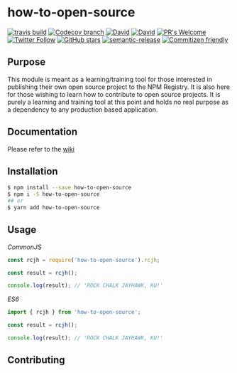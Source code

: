 # how-to-open-source
[![travis build](https://img.shields.io/travis/rockchalkwushock/how-to-open-source/master/style-flat--squared-green.svg?style=flat-square)](https://travis-ci.com/rockchalkwushock/how-to-open-source)
[![Codecov branch](https://img.shields.io/codecov/c/rockchalkwushock/rockchalkwushock/how-to-open-source/master.svg?style=flat-square)](https://codecov.io/gh/rockchalkwushock/how-to-open-source)
[![David](https://img.shields.io/david/strongloop/express.svg?style=flat-square)](https://david-dm.org/rockchalkwushock/how-to-open-source)
[![David](https://img.shields.io/david/dev/strongloop/express.svg?style=flat-square)](https://david-dm.org/rockchalkwushock/how-to-open-source)
[![PR's Welcome](https://img.shields.io/badge/PR's-Welcome-green.svg?style=flat-square)](https://github.com/rockchalkwushock/how-to-open-source/pulls)
[![Twitter Follow](https://img.shields.io/twitter/follow/RockChalkDev.svg?style=social&label=Follow&style=flat-square)](https://twitter.com/RockChalkDev)
[![GitHub stars](https://img.shields.io/github/stars/badges/shields.svg?style=social&label=Star&style=flat-square)](https://github.com/rockchalkwushock/how-to-open-source/stargazers)
[![semantic-release](https://img.shields.io/badge/%20%20%F0%9F%93%A6%F0%9F%9A%80-semantic--release-e10079.svg?style=flat-square)](https://github.com/semantic-release/semantic-release)
[![Commitizen friendly](https://img.shields.io/badge/commitizen-friendly-brightgreen.svg?style=flat-square)](http://commitizen.github.io/cz-cli/)


## Purpose
This module is meant as a learning/training tool for those interested in publishing their own open source project to the NPM Registry. It is also here for those wishing to learn how to contribute to open source projects. It is purely a learning and training tool at this point and holds no real purpose as a dependency to any production based application.

## Documentation
Please refer to the [wiki](https://github.com/rockchalkwushock/how-to-open-source/wiki)


## Installation
```bash
$ npm install --save how-to-open-source
$ npm i -S how-to-open-source
## or
$ yarn add how-to-open-source
```
## Usage
_CommonJS_
```javascript
const rcjh = require('how-to-open-source').rcjh;

const result = rcjh();

console.log(result); // 'ROCK CHALK JAYHAWK, KU!'
```

_ES6_
```javascript
import { rcjh } from 'how-to-open-source';

const result = rcjh();

console.log(result); // 'ROCK CHALK JAYHAWK, KU!'
```

## Contributing
